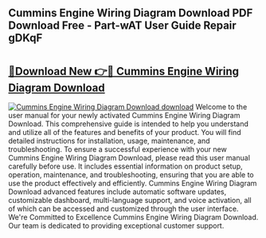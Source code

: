 ## Cummins Engine Wiring Diagram Download PDF Download Free - Part-wAT User Guide Repair gDKqF

# <h2><a href="http://dfpgvk.blite.top/?on=Cummins+Engine+Wiring+Diagram+Download">🔗Download New 👉🔴 Cummins Engine Wiring Diagram Download</a></h2>

[![Cummins Engine Wiring Diagram Download download](https://i.imgur.com/lujVjoI.png)](http://dfpgvk.blite.top/?on=Cummins+Engine+Wiring+Diagram+Download)
Welcome to the user manual for your newly activated Cummins Engine Wiring Diagram Download. This comprehensive guide is intended to help you understand and utilize all of the features and benefits of your product. You will find detailed instructions for installation, usage, maintenance, and troubleshooting. To ensure a successful experience with your new Cummins Engine Wiring Diagram Download, please read this user manual carefully before use. It includes essential information on product setup, operation, maintenance, and troubleshooting, ensuring that you are able to use the product effectively and efficiently. Cummins Engine Wiring Diagram Download advanced features include automatic software updates, customizable dashboard, multi-language support, and voice activation, all of which can be accessed and customized through the user interface. We're Committed to Excellence Cummins Engine Wiring Diagram Download. Our team is dedicated to providing exceptional customer support.
